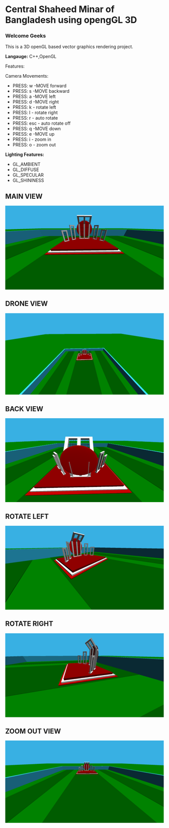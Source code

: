 # Central Shaheed Minar of Bangladesh using opengGL 3D
<h3> Welcome Geeks </h3>
<p>This is a 3D openGL based vector graphics rendering project.</p>
<p><b>Langauge:</b> C++,OpenGL</p>
<p></b>Features:</b></p>
<p>
Camera Movements:
<ul>
<li>PRESS: w -MOVE forward</li>
<li>PRESS: s -MOVE backward</li>
<li>PRESS: a -MOVE left</li>
<li>PRESS: d -MOVE right</li>
<li>PRESS: k - rotate left</li>
<li>PRESS: l - rotate right</li>
<li>PRESS: r - auto rotate</li>
<li>PRESS: esc - auto rotate off</li>
<li>PRESS: q -MOVE down</li>
<li>PRESS: e -MOVE up</li>
<li>PRESS: i - zoom in</li>
<li>PRESS: o - zoom out</li>
</ul>
</p>
<p>
<b>Lighting Features:</b>
<ul>
    <li>GL_AMBIENT</li>
    <li>GL_DIFFUSE</li>
    <li>GL_SPECULAR</li>
    <li>GL_SHININESS</li>
</ul>
</p>

## MAIN VIEW
 <img src="demo_img/main_view.PNG">

## DRONE VIEW
 <img src="demo_img/drone_view.PNG">

## BACK VIEW
 <img src="demo_img/backview.PNG">

## ROTATE LEFT
 <img src="demo_img/rotate_left.PNG">

## ROTATE RIGHT
 <img src="demo_img/rotate_right.PNG">

## ZOOM OUT VIEW
 <img src="demo_img/zoom_out_view.PNG">


 <br><br><br>